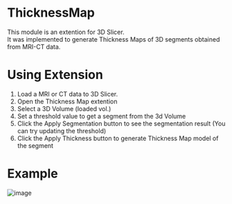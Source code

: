 # ThicknessMap
This module is an extention for 3D Slicer.  
It was implemented to generate Thickness Maps of 3D segments obtained from MRI-CT data.  

# Using Extension
1) Load a MRI or CT data to 3D Slicer.
2) Open the Thickness Map extention
3) Select a 3D Volume (loaded vol.)
4) Set a threshold value to get a segment from the 3d Volume
5) Click the Apply Segmentation button to see the segmentation result (You can try updating the threshold)
6) Click the Apply Thickness button to generate Thickness Map model of the segment

# Example 
![image](https://user-images.githubusercontent.com/22032994/158266336-d6c9699a-8e6a-4e71-84f7-226c1b63aa5e.png)

